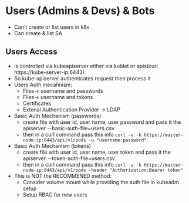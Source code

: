 # Users (Admins & Devs) & Bots
- Can't create or list users in k8s
- Can create & list SA
## Users Access
- is controlled via kubeapiserver either via kublet or apis(curl https://kube-server-ip:6443)
- So kube-apiserver authenitcates request then process it
- Users Auth mecahnism:
  - Files-> username and passwords
  - Files-> username and tokens
  - Certificates
  - Extenal Authentication Provider -> LDAP
- Basic Auth Mechanism (passwords)
  - create file with user id, user name, user password and pass it the apiserver --basic-auth-file=users.csv
  - then in a curl command pass this info `curl -v -k https://master-node-ip:6443/api/v1/pods -u "username:password"`
- Basic Auth Mechanism (tokens)
  - create file with user id, user name, user token and pass it the apiserver --token-auth-file=users.csv
  - then in a curl command pass this info `curl -v -k https://master-node-ip:6443/api/v1/pods -header "Authorization:Bearer token"`
- This is NOT the RECOMMENED method:
  - Consider volume mount while providing the auth file in kubeadm setup
  - Setup RBAC for new users